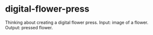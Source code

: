 # digital-flower-press
Thinking about creating a digital flower press. Input: image of a flower. Output: pressed flower.
